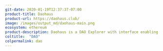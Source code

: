 ```yaml
---
git-date: 2020-01-19T12:37:37-07:00
product-title: Daohaus
product-url: https://daohaus.club/
image: /images/output_md/daohaus-main.png
ecosystem: ethereum
product-description: Daohaus is a DAO Explorer with interface enabling joining existing DAOs, as well as creating a new Moloch-like DAOs.  
coltitle:  "DAO"
colpermalink: dao
---
```

